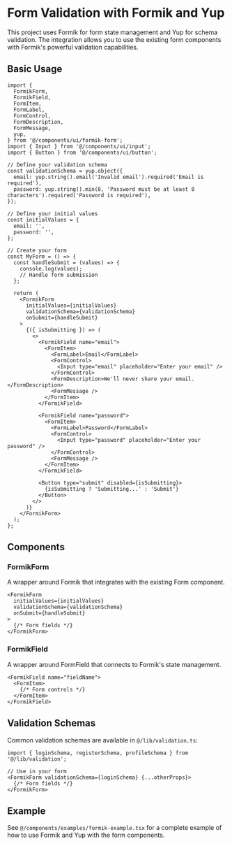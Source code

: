# Form Validation with Formik and Yup

This project uses Formik for form state management and Yup for schema validation. The integration allows you to use the existing form components with Formik's powerful validation capabilities.

## Basic Usage

```tsx
import {
  FormikForm,
  FormikField,
  FormItem,
  FormLabel,
  FormControl,
  FormDescription,
  FormMessage,
  yup,
} from '@/components/ui/formik-form';
import { Input } from '@/components/ui/input';
import { Button } from '@/components/ui/button';

// Define your validation schema
const validationSchema = yup.object({
  email: yup.string().email('Invalid email').required('Email is required'),
  password: yup.string().min(8, 'Password must be at least 8 characters').required('Password is required'),
});

// Define your initial values
const initialValues = {
  email: '',
  password: '',
};

// Create your form
const MyForm = () => {
  const handleSubmit = (values) => {
    console.log(values);
    // Handle form submission
  };

  return (
    <FormikForm
      initialValues={initialValues}
      validationSchema={validationSchema}
      onSubmit={handleSubmit}
    >
      {({ isSubmitting }) => (
        <>
          <FormikField name="email">
            <FormItem>
              <FormLabel>Email</FormLabel>
              <FormControl>
                <Input type="email" placeholder="Enter your email" />
              </FormControl>
              <FormDescription>We'll never share your email.</FormDescription>
              <FormMessage />
            </FormItem>
          </FormikField>

          <FormikField name="password">
            <FormItem>
              <FormLabel>Password</FormLabel>
              <FormControl>
                <Input type="password" placeholder="Enter your password" />
              </FormControl>
              <FormMessage />
            </FormItem>
          </FormikField>

          <Button type="submit" disabled={isSubmitting}>
            {isSubmitting ? 'Submitting...' : 'Submit'}
          </Button>
        </>
      )}
    </FormikForm>
  );
};
```

## Components

### FormikForm

A wrapper around Formik that integrates with the existing Form component.

```tsx
<FormikForm
  initialValues={initialValues}
  validationSchema={validationSchema}
  onSubmit={handleSubmit}
>
  {/* Form fields */}
</FormikForm>
```

### FormikField

A wrapper around FormField that connects to Formik's state management.

```tsx
<FormikField name="fieldName">
  <FormItem>
    {/* Form controls */}
  </FormItem>
</FormikField>
```

## Validation Schemas

Common validation schemas are available in `@/lib/validation.ts`:

```tsx
import { loginSchema, registerSchema, profileSchema } from '@/lib/validation';

// Use in your form
<FormikForm validationSchema={loginSchema} {...otherProps}>
  {/* Form fields */}
</FormikForm>
```

## Example

See `@/components/examples/formik-example.tsx` for a complete example of how to use Formik and Yup with the form components.